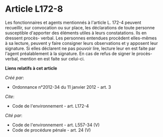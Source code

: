 # Article L172-8

Les fonctionnaires et agents mentionnés à l'article L. 172-4 peuvent recueillir, sur convocation ou sur place, les
déclarations de toute personne susceptible d'apporter des éléments utiles à leurs constatations. Ils en dressent procès-
verbal. Les personnes entendues procèdent elles-mêmes à sa lecture, peuvent y faire consigner leurs observations et y
apposent leur signature. Si elles déclarent ne pas pouvoir lire, lecture leur en est faite par l'agent préalablement à la
signature. En cas de refus de signer le procès-verbal, mention en est faite sur celui-ci.

**Liens relatifs à cet article**

_Créé par_:

  - Ordonnance n°2012-34 du 11 janvier 2012 - art. 3

_Cite_:

  - Code de l'environnement - art. L172-4

_Cité par_:

  - Code de l'environnement - art. L557-34 (V)
  - Code de procédure pénale - art. 24 (V)
